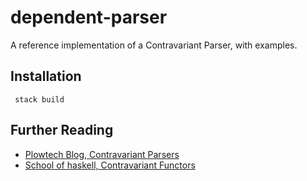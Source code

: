 # dependent-parser

A reference implementation of a
Contravariant Parser, with examples.

## Installation

``` stack build```

## Further Reading
* [Plowtech Blog, Contravariant Parsers]()
* [School of haskell, Contravariant Functors](https://www.schoolofhaskell.com/school/to-infinity-and-beyond/pick-of-the-week/profunctors#contravariant-functors)
